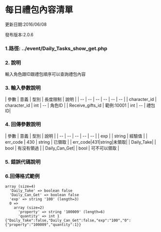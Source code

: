 # 每日禮包內容清單


更新日期:2016/06/08

發布版本:2.0.6
### 1.路徑: ../event/Daily_Tasks_show_get.php 　

### 2. 說明

輸入角色跟ID跟禮包順序可以查詢禮包內容
### 3. 輸入參數說明


| 參數 | 意義 | 型別 | 長度限制 | 說明 |
| -- | -- | -- | -- | -- | -- |
| character_id  | character_id  | int | -- | 角色ID |
| Receive_gifts_id   | 範例:10001 | int | -- | 禮包ID|

### 4. 回傳參數說明
| 參數 | 意義 | 型別 | 說明 |
| -- | -- | -- | -- | -- |
| exp |  | string | 經驗值 |
| err_code | 430 | string | 已領取 |
| err_code|431|string|未領取|
| Daily_Take| | bool | 有沒有領過 |
| Daily_Can_Get| | bool | 可不可以領取 | 



### 5. 錯誤代碼說明

### 6.回傳格式範例


```
array (size=4)
  'Daily_Take' => boolean false
  'Daily_Can_Get' => boolean false
  'exp' => string '100' (length=3)
  0 => 
    array (size=2)
      'property' => string '100009' (length=6)
      'quantity' => int 1
{"Daily_Take":false,"Daily_Can_Get":false,"exp":"100","0":{"property":"100009","quantity":1}}
``````
